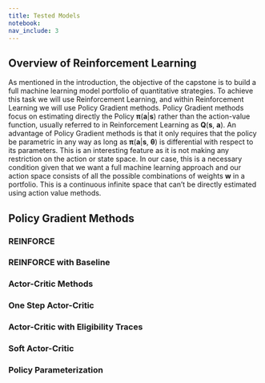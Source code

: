 ```yaml
---
title: Tested Models
notebook:
nav_include: 3
---
```


## Overview of Reinforcement Learning

As mentioned in the introduction, the objective of the capstone is to build a full machine learning model portfolio of quantitative strategies. To achieve this task we will use Reinforcement Learning, and within Reinforcement Learning we will use Policy Gradient methods. Policy Gradient methods focus on estimating directly the Policy **π**(**a**\|**s**) rather than the action-value function, usually referred to in Reinforcement Learning as **Q**(**s**, **a**). An advantage of Policy Gradient methods is that it only requires that the policy be parametric in any way as long as **π**(**a**\|**s**, **θ**) is differential with respect to its parameters. This is an interesting feature as it is not making any restriction on the action or state space. In our case, this is a necessary condition given that we want a full machine learning approach and our action space consists of all the possible combinations of weights **w** in a portfolio. This is a continuous infinite space that can’t be directly estimated using action value methods. 

## Policy Gradient Methods

### REINFORCE
### REINFORCE with Baseline
### Actor-Critic Methods
### One Step Actor-Critic
### Actor-Critic with Eligibility Traces
### Soft Actor-Critic
### Policy Parameterization
